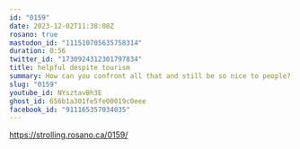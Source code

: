 ```yaml
---
id: "0159"
date: 2023-12-02T11:38:08Z
rosano: true
mastodon_id: "111510705635758314"
duration: 0:56
twitter_id: "1730924312301797834"
title: helpful despite tourism
summary: How can you confront all that and still be so nice to people?
slug: "0159"
youtube_id: NYsztavBh3E
ghost_id: 656b1a301fe5fe00019c0eee
facebook_id: "911165357034035"
---
```

https://strolling.rosano.ca/0159/
